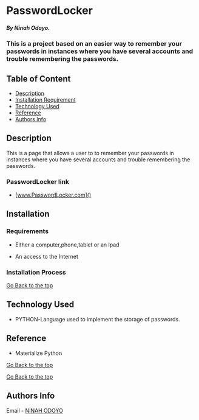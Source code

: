 
 # PasswordLocker
 
 ##### By Ninah Odoyo.
 ###  This is a project based on an easier way to remember your passwords in instances where you have several accounts and trouble remembering the passwords.
 
 ## Table of Content
 
 + [Description](#description)
 + [Installation Requirement](#Installation)
 + [Technology Used](#technology-used)
 + [Reference](#reference)
 + [Authors Info](#author-Info)
 
 ## Description
 <p>This is a page that allows a user to to remember your passwords in instances where you have several accounts and trouble remembering the passwords.</p>
 
 ### PasswordLocker link 
 + [www.PasswordLocker.com]()
 
 ## Installation
 
 ### Requirements
 
 * Either a computer,phone,tablet or an Ipad
 
 * An access to the Internet
 
 ### Installation Process
 
 [Go Back to the top](#PasswordLocker)
 ## Technology Used
 * PYTHON-Language used to implement the storage of passwords.
 
 ## Reference
 * Materialize Python
 
 [Go Back to the top](#PasswordLocker)
 
 

 
 [Go Back to the top](#PasswordLocker)
 
 ## Authors Info
 
 Email - [NINAH ODOYO](odoyoninah@gmail.com)
 
 
